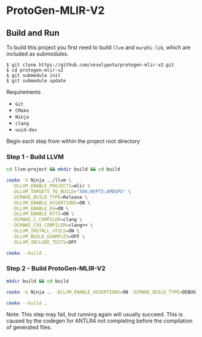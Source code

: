 # ProtoGen-MLIR-V2

## Build and Run

To build this project you first need to build `llvm` and `murphi-lib`, which are included as submodules.
```
$ git clone https://github.com/veselypeta/protogen-mlir-v2.git
$ cd protogen-mlir-v2
$ git submodule init
$ git submodule update
```

Requirements
- `Git`
- `CMake`
- `Ninja`
- `clang`
- `uuid-dev`

Begin each step from within the project root directory

### Step 1 - Build LLVM
```zsh 
cd llvm-project && mkdir build && cd build
```

```zsh 
cmake -G Ninja ../llvm \
  -DLLVM_ENABLE_PROJECTS=mlir \
  -DLLVM_TARGETS_TO_BUILD="X86;NVPTX;AMDGPU" \
  -DCMAKE_BUILD_TYPE=Release \
  -DLLVM_ENABLE_ASSERTIONS=ON \
  -DLLVM_ENABLE_EH=ON \
  -DLLVM_ENABLE_RTTI=ON \
  -DCMAKE_C_COMPILER=clang \
  -DCMAKE_CXX_COMPILER=clang++ \
  -DLLVM_INSTALL_UTILS=ON \
  -DLLVM_BUILD_EXAMPLES=OFF \
  -DLLVM_INCLUDE_TESTS=OFF
```

```zsh
cmake --build .
```


### Step 2 - Build ProtoGen-MLIR-V2

```zsh 
mkdir build && cd build
```

```zsh 
cmake -G Ninja .. -DLLVM_ENABLE_ASSERTIONS=ON -DCMAKE_BUILD_TYPE=DEBUG
```

```zsh 
cmake --build .
```
Note: This step may fail, but running again will usually succeed. This is caused by the codegen for ANTLR4 not completing before the compilation of generated files.
